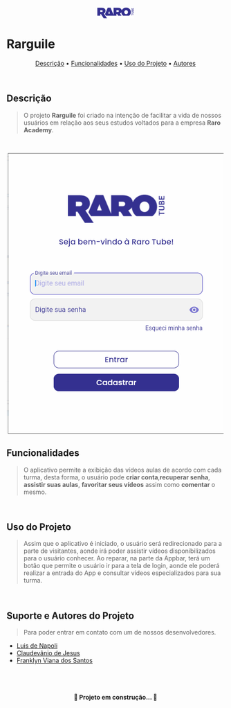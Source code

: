 <p align="center"><img src="screenshots/RaroTube.png"></p>

# Rarguile

<p align="center">
 <a href="#description">Descrição</a> •
 <a href="#funcionalidades">Funcionalidades</a> • 
 <a href="#usodoprojeto">Uso do Projeto</a> • 
 <a href="#autores">Autores</a>
</p><br>

## **Descrição**

> O projeto **Rarguile** foi criado na intenção de facilitar a vida de nossos usuários em relação aos seus estudos voltados para a empresa **Raro Academy**.

<br>

<p align="center"><img src="screenshots/loginpage.png"></p>


## **Funcionalidades**

> O aplicativo permite a exibição das vídeos aulas de acordo com cada turma, desta forma, o usuário pode **criar conta**,**recuperar senha**, **assistir suas aulas**, **favoritar seus vídeos** assim como **comentar** o mesmo.

<br>

## **Uso do Projeto**

> Assim que o aplicativo é iniciado, o usuário será redirecionado para a parte de visitantes, aonde irá poder assistir vídeos disponibilizados para o usuário conhecer. Ao reparar, na parte da Appbar, terá um botão que permite o usuário ir para a tela de login, aonde ele poderá realizar a entrada do App e consultar vídeos especializados para sua turma.

<br>

## **Suporte e Autores do Projeto**

> Para poder entrar em contato com um de nossos desenvolvedores.

- [Luis de Napoli](linkedin.com/in/luisnapoli/)
- [Claudevânio de Jesus](https://www.linkedin.com/in/claudev%C3%A2nio-de-jesus-7a1a90216/)
- [Franklyn Viana dos Santos](https://www.linkedin.com/in/franklyn-viana-dos-santos-553314169/)

<br> <br>

<h4 align="center"> 🚧 Projeto em construção... 🚧 </h4>
<!-- #RarGuile

<b>Olá Nobres guerreiros!</b>

Aqui estamos chegando na nossa finalização de uma grande etapa de nossas vidas, fico extremamente feliz em saber que meus companheiros
irão me acompanhar nesta última aventura de nossa dungeon chamada " Raro Academy ", vamos enfrentar este desafio juntos, e realizar nosso
sonho de entrar no mercado de Dev!

Lembrando caros guerreiros, em nosso atual mundo <a href="https://gitlab.com/thak1996/rarguile">GitLab do projeto</a>, temos uma
observação constante de deuses em nosso mundo: GustaDev, Kaio, Marco, Cristian e Bebeto. Façam uso constante das Issues, lutaremos de forma Magnifica(Codando claro) e reinaremos neste Novo Mundo!

Tutoriais Básicos:<br><br>
Realizei a criação de Issues para trabalharmos! Para está situação, seguiremos da seguinte forma:

- Abrir página principal do <a href="https://gitlab.com/thak1996/rarguile">projeto</a>
- Na esquerda, terá um botão de Issues -> Ao passar o mouse, ele irá exibir uma janela com opções -> Selecione "Painéis"<br>
  Irá exibir uma nova tela, nesta tela teremos painéis como: To do,To dev, Code Review, Testes e Done. <br>
  OBS: Eu Franklyn, irei criar as Issues para serem criadas. Caso queira criar, sinta-se a vontade, me consulte para entender o funcionamento. <br>
- To do <br>
  Esta parte, nada mais é do que a lista de issues que temos a fazer.
- To dev <br>
  Esta parte nada mais é do que as Issues em desenvolvimento pelos participantes do grupo!
- Code Review <br>
  Está é uma das partes mais chatas, será feita a verificação do código.
- Testes <br>
  Está parte é simples, aonde será feito os testes relacionados a implementação da feature que o Code Review está verificando.
- Done <br>
  Esta parte é simples também! É a parte aonde foi feito todos os processos para ser liberado a solicitação do Pull Request/Merge

Agora que Todas as listas estão bem explicativas, irei agora explicar nosso uso diário, durante todo o processo de desenvolvimento
do nosso projeto, irei adicionar Issues relacionadas as coisas que temos para fazer no To Do, desta forma, caso queira " Pegar esta tarefa ",
dê um clique único em cima da Issue, será aberto uma tela do lado direito, está tela irá te informar detalhes sobre a issue, procure por
" Responsável " e selecione " Atribuir a mim ", caso você comece a tarefa, clique na Issue e arraste para To Dev, caso tenha finalizado, mova para Code Review, e na parte de Code Review para frente, será feito por outra pessoa, aonde seu código será verificado, testado e movido para a done caso tudo tenha dado certo! Mas esteja atento, caso seu código esteja incorreto, será atribuida uma nova etiqueta " Reprovado " e será retornada novamente para To Dev!

Mantenha seus Pull e Push sempre em dia, e Mãos a Obra!

OBS: Estou ciente que iremos recriar nosso Readme.me para apresentar o projeto, mas vamos deixar assim por enquanto para auxiliar nossa equipe -->
